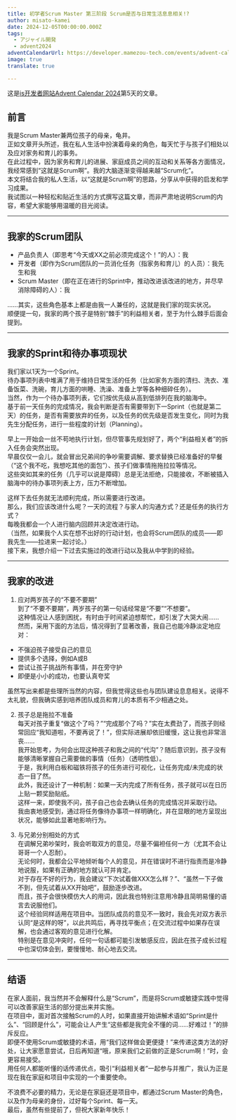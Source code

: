 ```yaml
---
title: 初学者Scrum Master 第三阶段 Scrum是否与日常生活息息相关!?
author: misato-kamei
date: 2024-12-05T00:00:00.000Z
tags:
  - アジャイル開発
  - advent2024
adventCalendarUrl: https://developer.mamezou-tech.com/events/advent-calendar/2024/
image: true
translate: true

---
```


这是[is开发者网站Advent Calendar 2024](/events/advent-calendar/2024/)第5天的文章。

## 前言

我是Scrum Master兼两位孩子的母亲，龟井。  
正如文章开头所述，我在私人生活中扮演着母亲的角色，每天忙于与孩子们相处以及应对家务和育儿的事务。  
在此过程中，因为家务和育儿的进展、家庭成员之间的互动和关系等各方面情况，我经常感到“这就是Scrum啊”。我的大脑逐渐变得越来越“Scrum化”。  
本文将结合我的私人生活，以“这就是Scrum啊”的思路，分享从中获得的启发和学习成果。  
我试图以一种轻松和贴近生活的方式撰写这篇文章，而非严肃地说明Scrum的内容，希望大家能够用温暖的目光阅读。

---
## 我家的Scrum团队

- 产品负责人（即思考“今天或XX之前必须完成这个！”的人）：我  
- 开发者（即作为Scrum团队的一员消化任务（指家务和育儿）的人员）：我先生和我  
- Scrum Master（即在正在进行的Sprint中，推动改进该改进的地方，并尽早消除障碍的人）：我  

……其实，这些角色基本上都是由我一人兼任的，这就是我们家的现实状况。  
顺便提一句，我家的两个孩子是特别“棘手”的利益相关者，至于为什么棘手后面会提到。

---
## 我家的Sprint和待办事项现状

我们家以1天为一个Sprint。  
待办事项列表中堆满了用于维持日常生活的任务（比如家务方面的清扫、洗衣、准备饭菜、洗碗，育儿方面的哄睡、洗澡、准备上学等各种细碎任务）。  
当然，作为一个待办事项列表，它们按优先级从高到低排列在我的脑海中。  
基于前一天任务的完成情况，我会判断是否有需要带到下一Sprint（也就是第二天）的任务，是否有需要放弃的任务，以及任务的优先级是否发生变化，同时为我先生分配任务，进行一些程度的计划（Planning）。  

早上一开始会一丝不苟地执行计划，但尽管事先规划好了，两个“利益相关者”的拆入任务会突然出现。  
早晨仅仅一会儿，就会冒出兄弟间的争吵需要调解、要求替换已经准备好的早餐（“这个我不吃，我想吃其他的面包”）、孩子们做事情拖拖拉拉等情况。  
这些突如其来的任务（几乎可以说是障碍）总是无法拒绝，只能接收，不断被插入脑海中的待办事项列表上方，压力不断增加。  

这样下去任务就无法顺利完成，所以需要进行改进。  
那么，我们应该改进什么呢？一天的流程？与家人的沟通方式？还是任务的执行方式？  
每晚我都会一个人进行脑内回顾并决定改进行动。  
（当然，如果我个人实在想不出好的行动计划，也会将Scrum团队的成员——即我先生——拉进来一起讨论。）  
接下来，我想介绍一下过去实施过的改进行动以及我从中学到的经验。

---
## 我家的改进

1. 应对两岁孩子的“不要不要期”  
到了“不要不要期”，两岁孩子的第一句话经常是“不要”“不想要”。  
这种情况让人感到困扰，有时由于时间紧迫想帮忙，却引发了大哭大闹……  
然而，采用下面的方法后，情况得到了显著改善，我自己也能冷静淡定地应对：  
- 不强迫孩子接受自己的意见  
- 提供多个选择，例如A或B  
- 尝试让孩子挑战所有事情，并在旁守护  
- 即便是小小的成功，也要认真夸奖  

虽然写出来都是些理所当然的内容，但我觉得这些也与团队建设息息相关。说得不太礼貌，但我确实感到培养团队成员和育儿的本质有不少相通之处。

2. 孩子总是拖拉不准备  
每天对孩子重复“做这个了吗？”“完成那个了吗？”实在太费劲了，而孩子则经常回应“我知道啦，不要再说了！”，但实际进展却依旧缓慢，这让我也非常沮丧……  
我开始思考，为何会出现这种孩子和我之间的“代沟”？随后意识到，孩子没有能够清晰掌握自己需要做的事情（任务）（透明性低）。  
于是，我利用白板和磁铁将孩子的任务进行可视化，让任务完成/未完成的状态一目了然。  
此外，我还设计了一种机制：如果一天内完成了所有任务，孩子就可以在日历上贴一颗奖励贴纸。  
这样一来，即使我不问，孩子自己也会去确认任务的完成情况并采取行动。  
我由衷地感受到，通过将任务像待办事项一样明确化，并在显眼的地方呈现出状况，能够如此显著地影响行为。

3. 与兄弟分别相处的方式  
在调解兄弟吵架时，我会听取双方的意见，尽量不偏袒任何一方（尤其不会让哥哥一个人忍耐）。  
无论何时，我都会公平地倾听每个人的意见，并在错误时不进行指责而是冷静地说服，如果有正确的地方就认可并肯定。  
对于存在不好的行为，我会建议“下次试着做XXX怎么样？”、“虽然一下子做不到，但先试着从XX开始吧”，鼓励逐步改进。  
而且，孩子会很快模仿大人的用词，因此我也特别注意用冷静且简明易懂的语言去说服他们。  
这个经验同样适用在项目中。当团队成员的意见不一致时，我会先对双方表示认同“是这样的呀”，以此共鸣后，再寻找平衡点；在交流过程中如果存在误解，也会通过客观的意见进行化解。  
特别是在意见冲突时，任何一句话都可能引发敏感反应，因此在孩子成长过程中也深切体会到，要慢慢地、耐心地去交流。

---
## 结语

在家人面前，我当然并不会解释什么是“Scrum”，而是将Scrum或敏捷实践中觉得可以改善家庭生活的部分提出来并实施。  
在项目中，面对首次接触Scrum的人时，如果直接开始讲解术语如“Sprint是什么”、“回顾是什么”，可能会让人产生“这些都是我完全不懂的词……好难过！”的排斥反应。  
即便不使用Scrum或敏捷的术语，用“我们这样做会更便捷！”来传递这类方法的好处，让大家愿意尝试，日后再知道“哦，原来我们之前做的正是Scrum啊！”时，会更容易接受。  
用任何人都能听懂的话传递优点，吸引“利益相关者”一起参与并推广，我认为正是现在我在家庭和项目中实现的一个重要使命。  

不浪费不必要的精力，无论是在家庭还是项目中，都通过Scrum Master的角色，以及作为母亲的身份，过好每个Sprint、每一天。  
最后，虽然有些提前了，但祝大家新年快乐！
